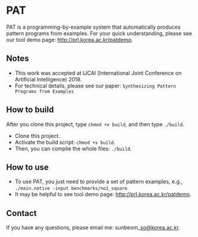 # PAT
PAT is a programming-by-example system that automatically 
produces pattern programs from examples.
For your quick understanding, please see our tool demo page:
http://prl.korea.ac.kr/patdemo.

## Notes
-   This work was accepted at IJCAI (International Joint Conference on Artificial Intelligence) 2018. 
-   For technical details, please see our paper: ```Synthesizing Pattern Programs from Examples```

## How to build
After you clone this project, type ```chmod +x build```, and then type ```./build```.
-   Clone this project.
-   Activate the build script: ```chmod +x build```.
-   Then, you can complie the whole files: ```./build```.

## How to use
- To use PAT, you just need to provide a set of pattern examples, e.g., ```./main.native -input benchmarks/no1_square```. 
- It may be helpful to see tool demo page: http://prl.korea.ac.kr/patdemo.

## Contact
If you have any questions, please email me: 
sunbeom\_so@korea.ac.kr.
